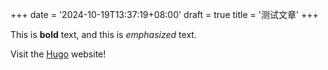 +++
date = '2024-10-19T13:37:19+08:00'
draft = true
title = '测试文章'
+++

This is **bold** text, and this is *emphasized* text.

Visit the [Hugo](https://gohugo.io) website!